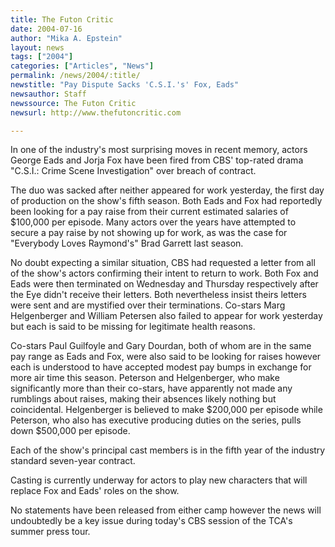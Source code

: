 ```yaml
---
title: The Futon Critic
date: 2004-07-16
author: "Mika A. Epstein"
layout: news
tags: ["2004"]
categories: ["Articles", "News"]
permalink: /news/2004/:title/
newstitle: "Pay Dispute Sacks 'C.S.I.'s' Fox, Eads"
newsauthor: Staff
newssource: The Futon Critic
newsurl: http://www.thefutoncritic.com

---
```


In one of the industry's most surprising moves in recent memory, actors George Eads and Jorja Fox have been fired from CBS' top-rated drama "C.S.I.: Crime Scene Investigation" over breach of contract.

The duo was sacked after neither appeared for work yesterday, the first day of production on the show's fifth season. Both Eads and Fox had reportedly been looking for a pay raise from their current estimated salaries of $100,000 per episode. Many actors over the years have attempted to secure a pay raise by not showing up for work, as was the case for "Everybody Loves Raymond's" Brad Garrett last season.

No doubt expecting a similar situation, CBS had requested a letter from all of the show's actors confirming their intent to return to work. Both Fox and Eads were then terminated on Wednesday and Thursday respectively after the Eye didn't receive their letters. Both nevertheless insist theirs letters were sent and are mystified over their terminations. Co-stars Marg Helgenberger and William Petersen also failed to appear for work yesterday but each is said to be missing for legitimate health reasons.

Co-stars Paul Guilfoyle and Gary Dourdan, both of whom are in the same pay range as Eads and Fox, were also said to be looking for raises however each is understood to have accepted modest pay bumps in exchange for more air time this season. Peterson and Helgenberger, who make significantly more than their co-stars, have apparently not made any rumblings about raises, making their absences likely nothing but coincidental. Helgenberger is believed to make $200,000 per episode while Peterson, who also has executive producing duties on the series, pulls down $500,000 per episode.

Each of the show's principal cast members is in the fifth year of the industry standard seven-year contract.

Casting is currently underway for actors to play new characters that will replace Fox and Eads' roles on the show.

No statements have been released from either camp however the news will undoubtedly be a key issue during today's CBS session of the TCA's summer press tour.
